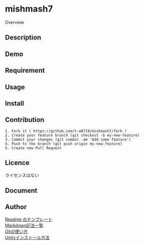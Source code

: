 mishmash7
====

Overview

## Description

## Demo

## Requirement

## Usage

## Install

## Contribution

```
1. Fork it ( https://github.com/t-w0719/mishmash7/fork )
2. Create your feature branch (git checkout -b my-new-feature)
3. Commit your changes (git commit -am 'Add some feature')
4. Push to the branch (git push origin my-new-feature)
5. Create new Pull Request
```

## Licence

ライセンスはない

## Document

## Author

[Readme のテンプレート](http://deeeet.com/writing/2014/07/31/readme/)  
[Markdown記法一覧](http://qiita.com/oreo/items/82183bfbaac69971917f)  
[Gitの使い方](http://qiita.com/ay3/items/8d758ebde41d256a32dc)  
[Unityインストール方法](http://techkidscamp.jp/school/setting/create_account_unity_windows.pdf)
